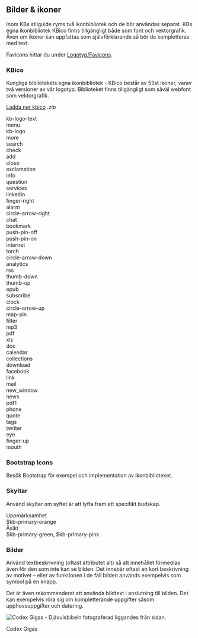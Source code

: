## Bilder & ikoner
Inom KBs stilguide ryms två ikonbibliotek och de bör användas separat. KBs egna ikonbibliotek KBico finns tillgängligt både som font och vektorgrafik. Även om ikoner kan uppfattas som självförklarande så bör de kompletteras med text.

Favicons hittar du under [Logotyp/Favicons](#favicons).

### KBico
Kungliga bibliotekets egna ikonbibliotek - KBico består av 53st ikoner, varav två versioner av vår logotyp. Biblioteket finns tillgängligt som såväl webfont som vektorgrafik.

<span class="badge bg-info badge-icon text-dark"><i class="kbico-download"></i></span> <a  class="btn btn-outline-primary btn-round" href="dl/kbico.zip">Ladda ner kbico</a> <i>.zip</i>

<div class="example-block example-icons bg-light">
        <div><span><i class="kbico-kb-logo-text"></i></span>
            <span>kb-logo-text</span></div>
        <div><span><i class="kbico-menu"></i></span>
            <span>menu</span></div>
        <div><span><i class="kbico-kb-logo"></i></span>
            <span>kb-logo</span></div>
        <div><span><i class="kbico-more"></i></span>
            <span>more</span></div>
        <div><span><i class="kbico-search"></i></span>
            <span>search</span></div>
        <div><span><i class="kbico-check"></i></span>
            <span>check</span></div>
        <div><span><i class="kbico-add"></i></span>
            <span>add</span></div>
        <div><span><i class="kbico-close"></i></span>
            <span>close</span></div>
        <div><span><i class="kbico-exclamation"></i></span>
            <span>exclamation</span></div>
        <div><span><i class="kbico-info"></i></span>
            <span>info</span></div>
        <div><span><i class="kbico-question"></i></span>
            <span>question</span></div>
        <div><span><i class="kbico-services"></i></span>
            <span>services</span></div>
        <div><span><i class="kbico-linkedin"></i></span>
            <span>linkedin</span></div>
        <div><span><i class="kbico-finger-right"></i></span>
            <span>finger-right</span></div>
        <div><span><i class="kbico-alarm"></i></span>
            <span>alarm</span></div>
        <div><span><i class="kbico-circle-arrow-right"></i></span>
            <span>circle-arrow-right</span></div>
        <div><span><i class="kbico-chat"></i></span>
            <span>chat</span></div>
        <div><span><i class="kbico-bookmark"></i></span>
            <span>bookmark</span></div>
        <div><span><i class="kbico-push-pin-off"></i></span>
            <span>push-pin-off</span></div>
        <div><span><i class="kbico-push-pin-on"></i></span>
            <span>push-pin-on</span></div>
        <div><span><i class="kbico-internet"></i></span>
            <span>internet</span></div>
        <div><span><i class="kbico-torch"></i></span>
            <span>torch</span></div>
        <div><span><i class="kbico-circle-arrow-down"></i></span>
            <span>circle-arrow-down</span></div>
        <div><span><i class="kbico-analytics"></i></span>
            <span>analytics</span></div>
        <div><span><i class="kbico-rss"></i></span>
            <span>rss</span></div>
        <div><span><i class="kbico-thumb-down"></i></span>
            <span>thumb-down</span></div>
        <div><span><i class="kbico-thumb-up"></i></span>
            <span>thumb-up</span></div>
        <div><span><i class="kbico-epub"></i></span>
            <span>epub</span></div>
        <div><span><i class="kbico-subscribe"></i></span>
            <span>subscribe</span></div>
        <div><span><i class="kbico-clock"></i></span>
            <span>clock</span></div>
        <div><span><i class="kbico-circle-arrow-up"></i></span>
            <span>circle-arrow-up</span></div>
        <div><span><i class="kbico-map-pin"></i></span>
            <span>map-pin</span></div>
        <div><span><i class="kbico-filter"></i></span>
            <span>filter</span></div>
        <div><span><i class="kbico-mp3"></i></span>
            <span>mp3</span></div>
        <div><span><i class="kbico-pdf"></i></span>
            <span>pdf</span></div>
        <div><span><i class="kbico-xls"></i></span>
            <span>xls</span></div>
        <div><span><i class="kbico-doc"></i></span>
            <span>doc</span></div>
        <div><span><i class="kbico-calendar"></i></span>
            <span>calendar</span></div>
        <div><span><i class="kbico-collections"></i></span>
            <span>collections</span></div>
        <div><span><i class="kbico-download"></i></span>
            <span>download</span></div>
        <div><span><i class="kbico-facebook"></i></span>
            <span>facebook</span></div>
        <div><span><i class="kbico-link"></i></span>
            <span>link</span></div>
        <div><span><i class="kbico-mail"></i></span>
            <span>mail</span></div>
        <div><span><i class="kbico-new_window"></i></span>
            <span>new_window</span></div>
        <div><span><i class="kbico-news"></i></span>
            <span>news</span></div>
        <div><span><i class="kbico-pdf1"></i></span>
            <span>pdf1</span></div>
        <div><span><i class="kbico-phone"></i></span>
            <span>phone</span></div>
        <div><span><i class="kbico-quote"></i></span>
            <span>quote</span></div>
        <div><span><i class="kbico-tags"></i></span>
            <span>tags</span></div>
        <div><span><i class="kbico-twitter"></i></span>
            <span>twitter</span></div>
        <div><span><i class="kbico-eye"></i></span>
            <span>eye</span></div>
        <div><span><i class="kbico-finger-up"></i></span>
            <span>finger-up</span></div>
        <div><span><i class="kbico-mouth"></i></span>
            <span>mouth</span></div>
</div>

### Bootstrap Icons
Besök Bootstrap för exempel och implementation av ikonbiblioteket.

### Skyltar
Använd skyltar om syftet är att lyfta fram ett specifikt budskap.

<div class="example-block example-badges bg-light">
<div class="row my-2">
<div class="col-5 col-xs-3 col-lg-4 col-xl-3 d-flex align-items-center">
<span class="badge bg-info badge-icon text-dark mx-1 mx-md-2"><i class="kbico-download"></i></span>
<span class="badge bg-info badge-icon text-dark mx-1 mx-md-2"><i class="kbico-eye"></i></span>
<span class="badge bg-info badge-icon text-dark mx-1 mx-md-2"><i class="kbico-exclamation"></i></span>
</div>
<div class="col-7 col-xs-9 col-lg-8 col-xl-9">
    <div class="label">Uppmärksamhet</div>
    <div class="description">$kb-primary-orange</div>
</div>
</div>
<div class="row my-2">
<div class="col-5 col-xs-3 col-lg-4 col-xl-3 d-flex align-items-center">
<span class="badge bg-kb-primary-green badge-icon text-dark mx-1 mx-md-2"><i class="kbico-thumb-up"></i></span>
<span class="badge bg-kb-primary-pink badge-icon text-dark mx-1 mx-md-2"><i class="kbico-thumb-down"></i></span>
</div>
<div class="col-7 col-xs-9 col-lg-8 col-xl-9">
    <div class="label">Åsikt</div>
    <div class="description">$kb-primary-green, $kb-primary-pink</div>
</div>
</div>
</div>

### Bilder
Använd textbeskrivning (oftast attributet alt) så att innehållet förmedlas även för den som inte kan se bilden. Det innebär oftast en kort beskrivning av motivet – eller av funktionen i de fall bilden används exempelvis som symbol på en knapp.

Det är även rekommenderat att använda bildtext i anslutning till bilden. Det kan exempelvis röra sig om kompletterande uppgifter såsom upphovsuppgifter och datering.

<div>
    <img class="img-fluid" src="img/Codex_Gigas_liggande_format_beskuren.jpg" alt="Codex Gigas - Djävulsbibeln fotograferad liggandes från sidan."/>
    <p class="img-desc text-end">Codex Gigas</p>
</div>
